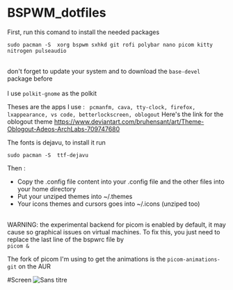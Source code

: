 # BSPWM_dotfiles
First, run this comand to install the needed packages 
```
sudo pacman -S  xorg bspwm sxhkd git rofi polybar nano picom kitty nitrogen pulseaudio
```
<br /> don't forget to update your system and to download the ```base-devel``` package before  <br />
<br /> I use ```polkit-gnome``` as the polkit

Theses are the apps I use : 
``` pcmanfm, cava, tty-clock, firefox, lxappearance, vs code, betterlockscreen, oblogout```
Here's the link for the oblogout theme https://www.deviantart.com/bruhensant/art/Theme-Oblogout-Adeos-ArchLabs-709747680 <br/>


<p> The fonts is dejavu, to install it run 

```
sudo pacman -S  ttf-dejavu
```
</p>

<p>Then : </p> 
<ul>
<li /> Copy the .config file content into your .config file and the other files into your home directory
<li /> Put your unziped themes into ~/.themes 
<li /> Your icons themes and cursors goes into ~/.icons (unziped too) </ul>

<br /> WARNING: the experimental backend for picom is enabled by default, it may cause so graphical issues on virtual machines. To fix this, you just need to replace the last line of the bspwrc file by <br />
```picom & ```

The fork of picom I'm using to get the animations is the 
```picom-animations-git``` on the AUR



#Screen
![Sans titre](https://user-images.githubusercontent.com/98690904/198101749-0c6f5ef5-4671-4524-a97e-f6549bca976b.png)
